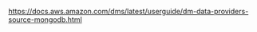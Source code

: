 



https://docs.aws.amazon.com/dms/latest/userguide/dm-data-providers-source-mongodb.html









